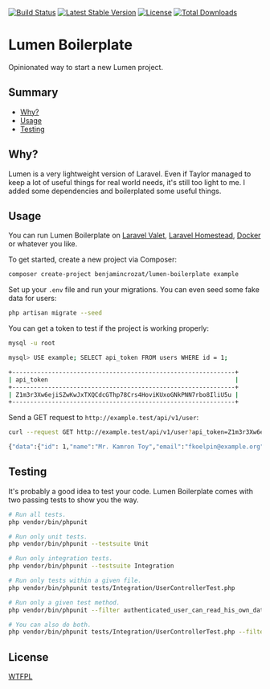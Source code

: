 [![Build Status](https://travis-ci.org/benjamincrozat/lumen-boilerplate.svg?branch=master)](https://travis-ci.org/benjamincrozat/lumen-boilerplate)
[![Latest Stable Version](https://poser.pugx.org/benjamincrozat/lumen-boilerplate/v/stable)](https://packagist.org/packages/benjamincrozat/lumen-boilerplate)
[![License](https://poser.pugx.org/benjamincrozat/lumen-boilerplate/license)](https://packagist.org/packages/benjamincrozat/lumen-boilerplate)
[![Total Downloads](https://poser.pugx.org/benjamincrozat/lumen-boilerplate/downloads)](https://packagist.org/packages/benjamincrozat/lumen-boilerplate)

# Lumen Boilerplate

Opinionated way to start a new Lumen project.

## Summary

* [Why?](#why)
* [Usage](#usage)
* [Testing](#testing)

## Why?

Lumen is a very lightweight version of Laravel. Even if Taylor managed to keep a lot of useful things for real world needs, it's still too light to me. I added some dependencies and boilerplated some useful things.

## Usage

You can run Lumen Boilerplate on [Laravel Valet](https://laravel.com/docs/valet), [Laravel Homestead](https://laravel.com/docs/homestead), [Docker](https://vessel.shippingdocker.com/) or whatever you like.

To get started, create a new project via Composer:

```bash
composer create-project benjamincrozat/lumen-boilerplate example
```

Set up your `.env` file and run your migrations. You can even seed some fake data for users:

```bash
php artisan migrate --seed
```

You can get a token to test if the project is working properly:

```bash
mysql -u root

mysql> USE example; SELECT api_token FROM users WHERE id = 1;

+--------------------------------------------------------------+
| api_token                                                    |
+--------------------------------------------------------------+
| Z1m3r3Xw6ejiSZwKwJxTXQCdcGThp78Crs4HoviKUxoGNkPNN7rbo8IliU5u |
+--------------------------------------------------------------+
```

Send a GET request to `http://example.test/api/v1/user`:

```bash
curl --request GET http://example.test/api/v1/user?api_token=Z1m3r3Xw6ejiSZwKwJxTXQCdcGThp78Crs4HoviKUxoGNkPNN7rbo8IliU5u

{"data":{"id": 1,"name":"Mr. Kamron Toy","email":"fkoelpin@example.org"}}
```

## Testing

It's probably a good idea to test your code. Lumen Boilerplate comes with two passing tests to show you the way.

```bash
# Run all tests.
php vendor/bin/phpunit

# Run only unit tests.
php vendor/bin/phpunit --testsuite Unit

# Run only integration tests.
php vendor/bin/phpunit --testsuite Integration

# Run only tests within a given file.
php vendor/bin/phpunit tests/Integration/UserControllerTest.php

# Run only a given test method.
php vendor/bin/phpunit --filter authenticated_user_can_read_his_own_data

# You can also do both.
php vendor/bin/phpunit tests/Integration/UserControllerTest.php --filter authenticated_user_can_read_his_own_data
```

## License

[WTFPL](http://www.wtfpl.net/about/)
